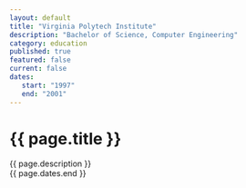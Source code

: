 ```yaml
---
layout: default
title: "Virginia Polytech Institute"
description: "Bachelor of Science, Computer Engineering"   
category: education
published: true
featured: false
current: false
dates:
   start: "1997"
   end: "2001"
---
```


# {{ page.title }}
{{ page.description }}  
{{ page.dates.end }} 

